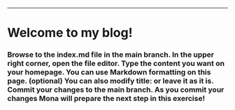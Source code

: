 ---
<h1>Welcome to my blog!</h1>

<h3>Browse to the index.md file in the main branch.
In the upper right corner, open the file editor.
Type the content you want on your homepage. You can use Markdown formatting on this page.
(optional) You can also modify title: or leave it as it is.
Commit your changes to the main branch.
As you commit your changes Mona will prepare the next step in this exercise!
